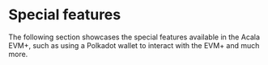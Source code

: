 # Special features

The following section showcases the special features available in the Acala EVM+, such as using a Polkadot wallet to interact with the EVM+ and much more.

